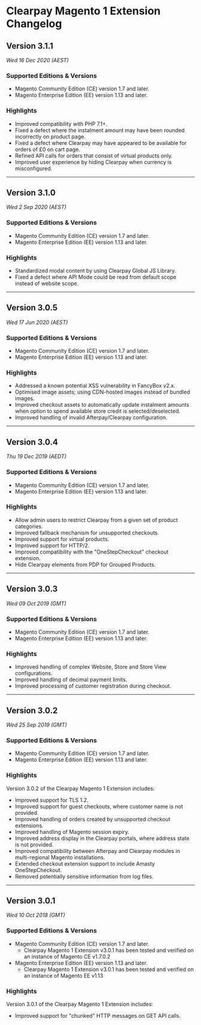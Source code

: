 # Clearpay Magento 1 Extension Changelog

## Version 3.1.1

_Wed 16 Dec 2020 (AEST)_

### Supported Editions & Versions

- Magento Community Edition (CE) version 1.7 and later.
- Magento Enterprise Edition (EE) version 1.13 and later.

### Highlights

- Improved compatibility with PHP 7.1+.
- Fixed a defect where the instalment amount may have been rounded incorrectly on product page.
- Fixed a defect where Clearpay may have appeared to be available for orders of £0 on cart page.
- Refined API calls for orders that consist of virtual products only.
- Improved user experience by hiding Clearpay when currency is misconfigured.

---

## Version 3.1.0

_Wed 2 Sep 2020 (AEST)_

### Supported Editions & Versions

- Magento Community Edition (CE) version 1.7 and later.
- Magento Enterprise Edition (EE) version 1.13 and later.

### Highlights

- Standardized modal content by using Clearpay Global JS Library.
- Fixed a defect where API Mode could be read from default scope instead of website scope.

---

## Version 3.0.5

_Wed 17 Jun 2020 (AEST)_

### Supported Editions & Versions

- Magento Community Edition (CE) version 1.7 and later.
- Magento Enterprise Edition (EE) version 1.13 and later.

### Highlights

- Addressed a known potential XSS vulnerability in FancyBox v2.x.
- Optimised image assets; using CDN-hosted images instead of bundled images.
- Improved checkout assets to automatically update instalment amounts when option to spend available store credit is selected/deselected.
- Improved handling of invalid Afterpay/Clearpay configuration.

---

## Version 3.0.4

_Thu 19 Dec 2019 (AEDT)_

### Supported Editions & Versions

- Magento Community Edition (CE) version 1.7 and later.
- Magento Enterprise Edition (EE) version 1.13 and later.

### Highlights

- Allow admin users to restrict Clearpay from a given set of product categories.
- Improved fallback mechanism for unsupported checkouts.
- Improved support for virtual products.
- Improved support for HTTP/2.
- Improved compatibility with the "OneStepCheckout" checkout extension.
- Hide Clearpay elements from PDP for Grouped Products.

---

## Version 3.0.3

_Wed 09 Oct 2019 (GMT)_

### Supported Editions & Versions

- Magento Community Edition (CE) version 1.7 and later.
- Magento Enterprise Edition (EE) version 1.13 and later.

### Highlights

- Improved handling of complex Website, Store and Store View configurations.
- Improved handling of decimal payment limits.
- Improved processing of customer registration during checkout.

---

## Version 3.0.2

_Wed 25 Sep 2019 (GMT)_

### Supported Editions & Versions

- Magento Community Edition (CE) version 1.7 and later.
- Magento Enterprise Edition (EE) version 1.13 and later.

### Highlights

Version 3.0.2 of the Clearpay Magento 1 Extension includes:

- Improved support for TLS 1.2.
- Improved support for guest checkouts, where customer name is not provided.
- Improved handling of orders created by unsupported checkout extensions.
- Improved handling of Magento session expiry.
- Improved address display in the Clearpay portals, where address state is not provided.
- Improved compatibility between Afterpay and Clearpay modules in multi-regional Magento installations.
- Extended checkout extension support to include Amasty OneStepCheckout.
- Removed potentially sensitive information from log files.

---

## Version 3.0.1

_Wed 10 Oct 2018 (GMT)_

### Supported Editions & Versions

- Magento Community Edition (CE) version 1.7 and later.
  - Clearpay Magento 1 Extension v3.0.1 has been tested and verified on an instance of Magento CE v1.7.0.2
- Magento Enterprise Edition (EE) version 1.13 and later.
  - Clearpay Magento 1 Extension v3.0.1 has been tested and verified on an instance of Magento EE v1.13

### Highlights

Version 3.0.1 of the Clearpay Magento 1 Extension includes:

- Improved support for "chunked" HTTP messages on GET API calls.
